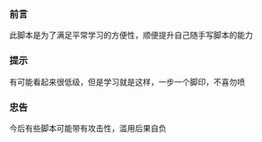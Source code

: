 ### 前言
此脚本是为了满足平常学习的方便性，顺便提升自己随手写脚本的能力
### 提示
有可能看起来很低级，但是学习就是这样，一步一个脚印，不喜勿喷
### 忠告
今后有些脚本可能带有攻击性，滥用后果自负
